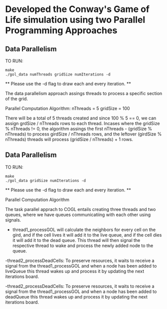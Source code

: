 # Developed the Conway's Game of Life simulation using two Parallel Programming Approaches

## Data Parallelism 
TO RUN:
```
make
./gol_data numThreads gridSize numIterations -d
```
** Please use the -d flag to draw each and every iteration. **

The data parallelism approach assings threads to process a specific section of the grid.

Parallel Computation Algorithm:
nThreads = 5
gridSize = 100

There will be a total of 5 threads created and since 100 % 5 == 0, we can assign grdSize / nThreads rows to each thread.
Incases where the gridSize % nThreads != 0, the algorithm assings the first nThreads - (gridSize % nThreads) to process girdSize / nThreads rows, and 
the leftover (girdSize % nThreads) threads will process (gridSize / nThreads) + 1 rows.

## Data Parallelism 
TO RUN:
```
make
./gol_data gridSize numIterations -d
```
** Please use the -d flag to draw each and every iteration. **

Parallel Computation Algorithm

The task parallel apprach to COGL entails creating three threads and two queues, where we have queues communicatiing with each other using signals.
- thread1_processGOL will calculate the neighbors for every cell on the gird, and if the cell lives it will add it to the live queue, and if the cell dies it will add it
to the dead queue. This thread will then signal the respective thread to wake and process the newly added node to the queue.

-thread2_processDeadCells: To preserve resources, it waits to receive a signal from the thread1_processGOL and when a node has been added to liveQueue this thread
wakes up and process it by updating the next iterations board.

-thread2_processDeadCells: To preserve resources, it waits to receive a signal from the thread1_processGOL and when a node has been added to deadQueue this thread
wakes up and process it by updating the next iterations board.



